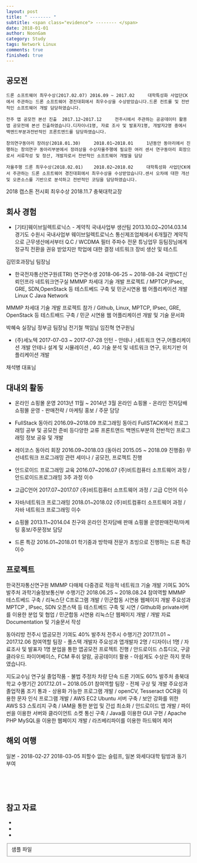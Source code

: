 ```yaml
---
layout: post
title: " -------- "
subtitle: <span class="evidence"> -------- </span>
date: 2018-01-01
author: NoonGam
category: Study
tags: Network Linux
comments: true
finished: true
---
```




## 공모전

 	드론 소프트웨어 최우수상(2017.02.07) 2016.09 ~ 2017.02 	대학특성화 사업단CK에서 주관하는 드론 소프트웨어 경진대회에서 최우수상을 수상받았습니다.드론 컨트롤 및 전반적인 소프트웨어 개발 담당하였습니다.

 	전주 앱 공모전 본선 진출 	2017.12~2017.12 	전주시에서 주관하는 공공데이터 활용 앱 공모전에 본선 진출하였습니다.디자이너1명, 자료 조사 및 발표자1명, 개발자2명 중에서 백엔드부분과전반적인 프론트엔드를 담당하였습니다.

 	창의연구동아리 장려상(2018.01.30) 	2018.01~2018.01 	1년동안 동아리에서 진행하는 창의연구 동아리부분에서 장려상을 수상자율주행에 필요한 여러 센서 연구동아리 회장으로서 서류작성 및 정산, 개발자로서 전반적인 소프트웨어 개발을 담당

 	자율주행 드론 최우수상(2018.02.01)	2018.02~2018.02 	대학특성화 사업단CK에서 주관하는 드론 소프트웨어 경진대회에서 최우수상을 수상받았습니다.센서 오차에 대한 개선 및 오픈소스를 기반으로 분석하고 전반적인 코딩을 담당하였습니다.

  2018 캡스톤 전시회 최우수상 2018.11.7 충북대학교장

## 회사 경험


- [기타]웨이브일렉트로닉스 - 계약직 국내사업부 생산팀	2013.10.02~2014.03.14
경기도 수원시 	국내사업부 	웨이브일렉트로닉스 통신제조업체에서 6개월간 계약직으로 근무생산에서부터 Q.C
 / WCDMA 필터 주파수 전문 튜닝업무 등팀장님에게 정규직 전환을 권유 받았지만 학업에 대한 결정
네트워크 장비 생산 및 테스트

김민호과장님
팀장님


- 한국전자통신연구원(ETRI) 연구연수생 2018-06-25 ~ 2018-08-24
국방ICT신뢰인프라 네트워크연구실
MMMP 차세대 기술 개발 프로젝트 / MPTCP,IPsec, GRE, SDN,OpenStack 등 테스트베드 구축 및 민군시연용 웹 어플리케이션 개발
Linux C Java Network

MMMP 차세대 기술 개발 프로젝트 참가 / Github, Linux, MPTCP, IPsec, GRE, OpenStack 등 테스트배드 구축 / 민군 시연용 웹 어플리케이션 개발 및 기술 문서화



박혜숙 실장님
정부금 팀장님
전기철 책임님
임진혁 연구원님



- (주)세노텍 2017-07-03 ~ 2017-07-28               	인턴 - 안테나 ,네트워크 연구,어플리케이션 개발
	안테나 설계 및 시뮬레이션 , 4G 기술 분석 및 네트워크 연구, 위치기반 어플리케이션 개발

채석병 대표님

## 대내외 활동

- 온라인 쇼핑몰 운영
2013년 11월 ~ 2014년 3월 온라인 쇼핑몰 - 온라인 전자담배 쇼핑몰 운영 - 판매전략 / 마케팅 홍보 / 주문 담당

- FullStack 동아리 2016.09~2018.09
프로그래밍 동아리 FullSTACK에서 프로그래밍 공부 및 공모전 준비 등다양한 교류
프론트앤드 백엔드부분의 전반적인 프로그래밍 정보 공유 및 개발

- 레이코스 동아리 회장 2016.09~2018.03 (동아리 2015.05 ~ 2018.09 진행중)
무선네트워크 프로그래밍 관련 세미나 / 공모전, 프로젝트 진행

- 안드로이드 프로그래밍 교육 2016.07~2016.07
(주)비트컴퓨터 소프트웨어 과정 / 안드로이드프로그래밍 3주 과정 이수

- 고급C언어  2017.07~2017.07
(주)비트컴퓨터 소프트웨어 과정 / 고급 C언어 이수

- 자바/네트워크 프로그래밍 	2018.01~2018.02
(주)비트컴퓨터 소프트웨어 과정 / 자바 네트워크 프로그래밍 이수


- 쇼핑몰 2013.11~2014.04
친구와 온라인 전자담배 판매 쇼핑몰 운영판매전략/마케팅 홍보/주문정보 담당

- 드론 특강  2016.01~2018.01
학기중과 방학때 전문가 초빙으로 진행하는 드론 특강 이수




## 프로젝트

한국전자통신연구원
MMMP 다매체 다중경로 적응적 네트워크 기술 개발
기여도	30%
발주처	과학기술정보통신부	수행기간	2018.06.25 ~ 2018.08.24	참여역할	MMMP 테스트베드 구축 / 리눅스단 C프로그램 개발 / 민군합동 시연용 웹페이지 개발
주요성과 MPTCP , IPsec, SDN 오픈스택 등 테스트베드 구축 및 시연 / Github와 private서버를 이용한 분업 및 협업 / 민군합동 시연용 리눅스단 웹페이지 개발 / 개발 자료 Documentation 및 기술문서 작성

동아리방
전주시 앱공모전
기여도	40%
발주처	전주시	수행기간	2017.11.01 ~ 2017.12.06	참여역할	팀장 - 풀스택 개발자
주요성과 앱개발자 2명 / 디자이너 1명 / 자료조사 및 발표자 1명 분업을 통한 앱공모전 프로젝트 진행 / 안드로이드 스튜디오, 구글 클라우드 파이어베이스, FCM 푸쉬 알람, 공공데이터 활용 - 아쉽게도 수상은 하지 못하였습니다.


지도교수님 연구실
졸업작품 - 불법 주정차 차량 단속 드론
기여도	60%
발주처	충북대학교	수행기간	2017.12.01 ~ 2018.05.01	참여역할	팀장 - 전체 구상 및 개발
주요성과 졸업작품 조기 통과 - 상용화 가능한 프로그램 개발 / openCV, Tesseract OCR을 이용한 문자 인식 프로그램 개발 / AWS EC2 Ubuntu 서버 구축 / 보안 강화를 위한 AWS S3 스토리지 구축 / IAM을 통한 분업 및 간섭 최소화 / 안드로이드 앱 개발 / 파이썬을 이용한 서버와 클라이언트 소켓 통신 구축 / Java를 이용한 GUI 구현 / Apache PHP MySQL을 이용한 웹페이지 개발 / 라즈베리파이를 이용한 하드웨어 제어




## 해외 여행

일본 - 2018-02-27      2018-03-05
	피할수 없는 슬럼프, 일본 와세다대학 탐방과 동기 부여







<br><br><br>


## 참고 자료
*
*
*
<fieldset id="gpg-fieldset">
 샘플 파일
</fieldset>

